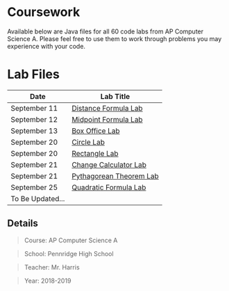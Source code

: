 # Coursework
Available below are Java files for all 60 code labs from AP Computer Science A. Please feel free to use them to work through problems you may experience with your code.

# Lab Files
Date | Lab Title
--- | ---
September 11 | [Distance Formula Lab](https://github.com/mitchwag17/AP-Computer-Science/tree/master/2018_09_11%20-%20Distance%20Formula%20Lab)
September 12 | [Midpoint Formula Lab](https://github.com/mitchwag17/AP-Computer-Science/tree/master/2018_09_12%20-%20Midpoint%20Formula%20Lab)
September 13 | [Box Office Lab](https://github.com/mitchwag17/AP-Computer-Science/tree/master/2018_09_13%20-%20Box%20Office%20Lab)
September 20 | [Circle Lab](https://github.com/mitchwag17/AP-Computer-Science/tree/master/2018_09_20%20-%20Circle%20Lab)
September 20 | [Rectangle Lab](https://github.com/mitchwag17/AP-Computer-Science/tree/master/2018_09_20%20-%20Rectangle%20Lab)
September 21 | [Change Calculator Lab](https://github.com/mitchwag17/AP-Computer-Science/tree/master/2018_09_21%20-%20Change%20Calculator%20Lab)
September 21 | [Pythagorean Theorem Lab](https://github.com/mitchwag17/AP-Computer-Science/tree/master/2018_09_21%20-%20Pythagorean%20Theorem%20Lab)
September 25 | [Quadratic Formula Lab](https://github.com/mitchwag17/AP-Computer-Science/tree/master/2018_09_25%20-%20Quadratic%20Formula%20Lab)
To Be Updated... |


## Details
> Course: AP Computer Science A

> School: Pennridge High School

> Teacher: Mr. Harris

> Year: 2018-2019
